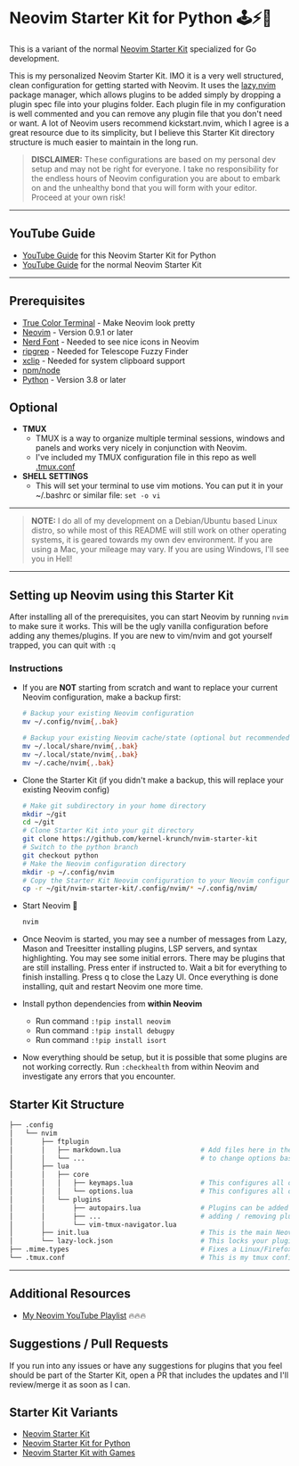 # Neovim Starter Kit for Python 🕹⚡🐍 #

This is a variant of the normal [Neovim Starter Kit](https://github.com/bcampolo/nvim-starter-kit) specialized for Go development.

This is my personalized Neovim Starter Kit.  IMO it is a very well structured, clean configuration for getting started with Neovim.  It uses the [lazy.nvim](https://github.com/folke/lazy.nvim) package manager, which allows plugins to be added simply by dropping a plugin spec file into your plugins folder.  Each plugin file in my configuration is well commented and you can remove any plugin file that you don't need or want.  A lot of Neovim users recommend kickstart.nvim, which I agree is a great resource due to its simplicity, but I believe this Starter Kit directory structure is much easier to maintain in the long run.

> **DISCLAIMER:** 
> These configurations are based on my personal dev setup and may not be right for everyone.
> I take no responsibility for the endless hours of Neovim configuration you are about to embark on and the unhealthy bond that you will form with your editor.
> Proceed at your own risk!

********************************************************************************

## YouTube Guide ##
- [YouTube Guide](https://www.youtube.com/watch?v=jWZ_JeLgDxU) for this Neovim Starter Kit for Python
- [YouTube Guide](https://www.youtube.com/watch?v=33NLeHvFKxU) for the normal Neovim Starter Kit

********************************************************************************

## Prerequisites ##
- [True Color Terminal](https://gist.github.com/kurahaupo/6ce0eaefe5e730841f03cb82b061daa2#now-supporting-true-color) - Make Neovim look pretty
- [Neovim](https://neovim.io/) - Version 0.9.1 or later
- [Nerd Font](https://www.nerdfonts.com/) - Needed to see nice icons in Neovim
- [ripgrep](https://github.com/BurntSushi/ripgrep) - Needed for Telescope Fuzzy Finder
- [xclip](https://linuxconfig.org/how-to-use-xclip-on-linux) - Needed for system clipboard support
- [npm/node](https://docs.npmjs.com/downloading-and-installing-node-js-and-npm)
- [Python](https://www.python.org/) - Version 3.8 or later

## Optional ##
- **TMUX**
    - TMUX is a way to organize multiple terminal sessions, windows and panels and works very nicely in conjunction with Neovim.
    - I've included my TMUX configuration file in this repo as well [.tmux.conf](.tmux.conf)
- **SHELL SETTINGS**
    - This will set your terminal to use vim motions.  You can put it in your ~/.bashrc or similar file:
        `set -o vi`

********************************************************************************

> **NOTE:** 
> I do all of my development on a Debian/Ubuntu based Linux distro, so while most of this README will still work on other operating systems, it is geared towards my own dev environment.
> If you are using a Mac, your mileage may vary.
> If you are using Windows, I'll see you in Hell!

********************************************************************************

## Setting up Neovim using this Starter Kit ##

After installing all of the prerequisites, you can start Neovim by running `nvim` to make sure it works.  This will be the ugly vanilla configuration before adding any themes/plugins.  If you are new to vim/nvim and got yourself trapped, you can quit with `:q`

### Instructions
- If you are **NOT** starting from scratch and want to replace your current Neovim configuration, make a backup first:

    ```sh
    # Backup your existing Neovim configuration
    mv ~/.config/nvim{,.bak}

    # Backup your existing Neovim cache/state (optional but recommended)
    mv ~/.local/share/nvim{,.bak}
    mv ~/.local/state/nvim{,.bak}
    mv ~/.cache/nvim{,.bak}
    ```

- Clone the Starter Kit (if you didn't make a backup, this will replace your existing Neovim config)

    ```sh
    # Make git subdirectory in your home directory
    mkdir ~/git
    cd ~/git
    # Clone Starter Kit into your git directory
    git clone https://github.com/kernel-krunch/nvim-starter-kit
    # Switch to the python branch
    git checkout python
    # Make the Neovim configuration directory
    mkdir -p ~/.config/nvim
    # Copy the Starter Kit Neovim configuration to your Neovim configuration
    cp -r ~/git/nvim-starter-kit/.config/nvim/* ~/.config/nvim/
    ```

- Start Neovim 🚀

    ```sh
    nvim
    ```

- Once Neovim is started, you may see a number of messages from Lazy, Mason and Treesitter installing plugins, LSP servers, and syntax highlighting.  You may see some initial errors.  There may be plugins that are still installing.  Press enter if instructed to.  Wait a bit for everything to finish installing.  Press q to close the Lazy UI.  Once everything is done installing, quit and restart Neovim one more time.

- Install python dependencies from **within Neovim**
    - Run command `:!pip install neovim`
    - Run command `:!pip install debugpy`
    - Run command `:!pip install isort`

- Now everything should be setup, but it is possible that some plugins are not working correctly.  Run `:checkhealth` from within Neovim and investigate any errors that you encounter.

## Starter Kit Structure ##
```sh
├── .config
│   └── nvim
│       ├── ftplugin                                
│       │   ├── markdown.lua                    # Add files here in the form filetype.lua
│       │   └── ...                             # to change options based on file type (not extension)
│       ├── lua
│       │   ├── core
│       │   │   ├── keymaps.lua                 # This configures all of your key bindings
│       │   │   └── options.lua                 # This configures all of your global Neovim options
│       │   └── plugins
│       │       ├── autopairs.lua               # Plugins can be added / removed from Neovim by
│       │       ├── ...                         # adding / removing plugin files to this directory
│       │       └── vim-tmux-navigator.lua
│       ├── init.lua                            # This is the main Neovim configuration file
│       └── lazy-lock.json                      # This locks your plugins to specific versions/commits
├── .mime.types                                 # Fixes a Linux/Firefox issue to view local markdown (optional)
└── .tmux.conf                                  # This is my tmux configuration (optional)
```
********************************************************************************

## Additional Resources ##
- [My Neovim YouTube Playlist](https://youtube.com/playlist?list=PLD3V7KEd2M-tUghtES9iyl_ERa7sc1-HF&si=sLuFUeU_IjGr0S2I) 🔥🔥🔥

## Suggestions / Pull Requests ##
If you run into any issues or have any suggestions for plugins that you feel should be part of the Starter Kit, open a PR that includes the updates and I'll review/merge it as soon as I can.

## Starter Kit Variants ##
- [Neovim Starter Kit](https://github.com/bcampolo/nvim-starter-kit)
- [Neovim Starter Kit for Python](https://github.com/bcampolo/nvim-starter-kit/blob/python/README.md#neovim-starter-kit-for-python-)
- [Neovim Starter Kit with Games](https://github.com/bcampolo/nvim-starter-kit/blob/games/README.md#neovim-starter-kit-with-games-)

